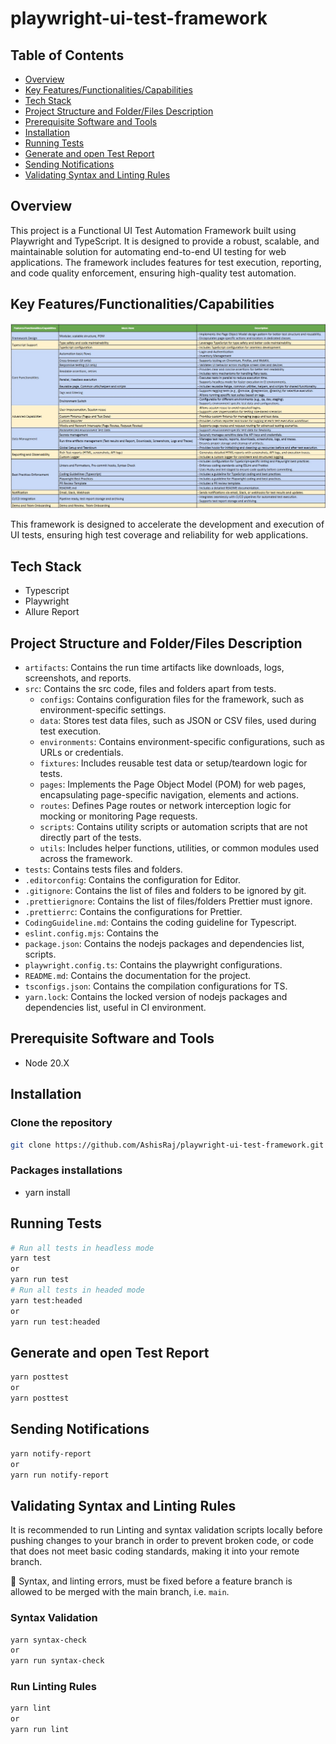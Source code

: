 # playwright-ui-test-framework

## Table of Contents

- [Overview](#overview)
- [Key Features/Functionalities/Capabilities](#key-featuresfunctionalitiescapabilities)
- [Tech Stack](#tech-stack)
- [Project Structure and Folder/Files Description](#project-structure-and-folderfiles-description)
- [Prerequisite Software and Tools](#prerequisite-software-and-tools)
- [Installation](#installation)
- [Running Tests](#running-tests)
- [Generate and open Test Report](#generate-and-open-test-report)
- [Sending Notifications](#sending-notifications)
- [Validating Syntax and Linting Rules](#validating-syntax-and-linting-rules)

## Overview

This project is a Functional UI Test Automation Framework built using Playwright and TypeScript. It is designed to provide a robust, scalable, and maintainable solution for automating end-to-end UI testing for web applications. The framework includes features for test execution, reporting, and code quality enforcement, ensuring high-quality test automation.

## Key Features/Functionalities/Capabilities

![image](./framework_features.jpg)

This framework is designed to accelerate the development and execution of UI tests, ensuring high test coverage and reliability for web applications.

## Tech Stack

- Typescript
- Playwright
- Allure Report

## Project Structure and Folder/Files Description

- `artifacts`: Contains the run time artifacts like downloads, logs, screenshots, and reports.
- `src`: Contains the src code, files and folders apart from tests.
  - `configs`: Contains configuration files for the framework, such as environment-specific settings.
  - `data`: Stores test data files, such as JSON or CSV files, used during test execution.
  - `environments`: Contains environment-specific configurations, such as URLs or credentials.
  - `fixtures`: Includes reusable test data or setup/teardown logic for tests.
  - `pages`: Implements the Page Object Model (POM) for web pages, encapsulating page-specific navigation, elements and actions.
  - `routes`: Defines Page routes or network interception logic for mocking or monitoring Page requests.
  - `scripts`: Contains utility scripts or automation scripts that are not directly part of the tests.
  - `utils`: Includes helper functions, utilities, or common modules used across the framework.
- `tests`: Contains tests files and folders.
- `.editorconfig`: Contains the configuration for Editor.
- `.gitignore`: Contains the list of files and folders to be ignored by git.
- `.prettierignore`: Contains the list of files/folders Prettier must ignore.
- `.prettierrc`: Contains the configurations for Prettier.
- `CodingGuideline.md`: Contains the coding guideline for Typescript.
- `eslint.config.mjs`: Contains the
- `package.json`: Contains the nodejs packages and dependencies list, scripts.
- `playwright.config.ts`: Contains the playwright configurations.
- `README.md`: Contains the documentation for the project.
- `tsconfigs.json`: Contains the compilation configurations for TS.
- `yarn.lock`: Contains the locked version of nodejs packages and dependencies list, useful in CI environment.

## Prerequisite Software and Tools

- Node 20.X

## Installation

### Clone the repository

```sh
git clone https://github.com/AshisRaj/playwright-ui-test-framework.git
```

### Packages installations

- yarn install

## Running Tests

```sh
# Run all tests in headless mode
yarn test
or
yarn run test
# Run all tests in headed mode
yarn test:headed
or
yarn run test:headed
```

## Generate and open Test Report

```sh
yarn posttest
or
yarn posttest
```

## Sending Notifications

```sh
yarn notify-report
or
yarn run notify-report
```

## Validating Syntax and Linting Rules

It is recommended to run Linting and syntax validation scripts locally before pushing changes to your branch in order to prevent broken code, or code that does not meet basic coding standards, making it into your remote branch.

📝 Syntax, and linting errors, must be fixed before a feature branch is allowed to be merged with the main branch, i.e. `main`.

### Syntax Validation

```sh
yarn syntax-check
or
yarn run syntax-check
```

### Run Linting Rules

```sh
yarn lint
or
yarn run lint
```
